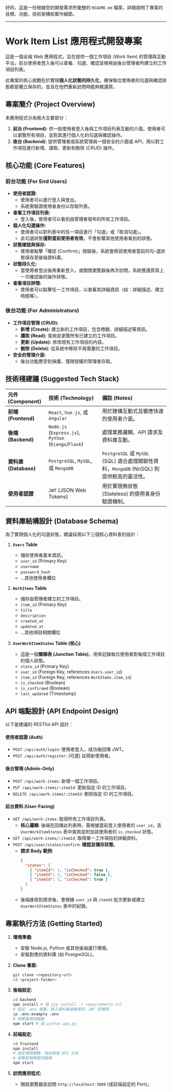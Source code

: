 好的，這是一份根據您的開發需求所彙整的 `README.md` 檔案，詳細說明了專案的目標、功能、技術架構和實作細節。

-----

# Work Item List 應用程式開發專案

這是一個全端 Web 應用程式，旨在提供一個工作項目 (Work Item) 的管理與互動平台。前台使用者登入後可以查看、勾選、確認並檢視由後台管理者所建立的工作項目列表。

此專案的核心挑戰在於實現**個人化狀態的持久化**，確保每位使用者的勾選與確認狀態都是獨立保存的，並且在他們重新訪問時能夠被還原。

## 專案簡介 (Project Overview)

本應用程式分為兩大主要部分：

1.  **前台 (Frontend):** 供一般使用者登入後與工作項目列表互動的介面。使用者可以瀏覽所有項目，並對其進行個人化的勾選與確認操作。
2.  **後台 (Backend):** 提供管理者或系統管理員一個安全的介面或 API，用以對工作項目進行新增、讀取、更新和刪除 (CRUD) 操作。

## 核心功能 (Core Features)

### 前台功能 (For End Users)

  - **使用者認證:**
      - 使用者可以進行登入與登出。
      - 系統需驗證使用者身份以存取列表。
  - **查看工作項目列表:**
      - 登入後，使用者可以看到由管理者發布的所有工作項目。
  - **個人化勾選操作:**
      - 使用者可以對列表中的任一項目進行「勾選」或「取消勾選」。
      - 此勾選狀態**僅對當前使用者有效**，不會影響其他使用者看到的狀態。
  - **狀態確認與保存:**
      - 使用者點擊「確認 (Confirm)」按鈕後，系統會將該使用者當前的勾-選狀態保存至後端資料庫。
  - **狀態持久化:**
      - 當使用者登出後再重新登入，或關閉瀏覽器後再次訪問，系統應還原其上一次確認後的操作狀態。
  - **查看項目詳情:**
      - 使用者可以點擊任一工作項目，以查看其詳細資訊（如：詳細描述、建立時間等）。

### 後台功能 (For Administrators)

  - **工作項目管理 (CRUD):**
      - **新增 (Create):** 建立新的工作項目，包含標題、詳細描述等資訊。
      - **讀取 (Read):** 查詢並瀏覽所有已建立的工作項目。
      - **更新 (Update):** 修改現有工作項目的內容。
      - **刪除 (Delete):** 從系統中移除不再需要的工作項目。
  - **安全的管理介面:**
      - 後台功能應受到保護，僅限授權的管理者存取。

## 技術棧建議 (Suggested Tech Stack)

| 元件 (Component) | 技術 (Technology)                               | 備註 (Notes)                                              |
| :--------------- | :---------------------------------------------- | :-------------------------------------------------------- |
| **前端 (Frontend)** | `React`, `Vue.js`, 或 `Angular`                 | 用於建構互動式且響應快速的使用者介面。                        |
| **後端 (Backend)** | `Node.js` (`Express.js`), `Python` (`Django`/`Flask`) | 處理業務邏輯、API 請求及資料庫互動。                        |
| **資料庫 (Database)** | `PostgreSQL`, `MySQL`, 或 `MongoDB`             | `PostgreSQL` 或 `MySQL` (SQL) 適合處理關聯性資料，`MongoDB` (NoSQL) 則提供較高的靈活性。 |
| **使用者認證** | `JWT` (JSON Web Tokens)                         | 用於實現無狀態 (Stateless) 的使用者身份驗證機制。           |

## 資料庫結構設計 (Database Schema)

為了實現個人化的勾選狀態，建議採用以下三個核心資料表的設計：

1.  **`Users` Table**

      - 儲存使用者基本資訊。
      - `user_id` (Primary Key)
      - `username`
      - `password_hash`
      - ...其他使用者欄位

2.  **`WorkItems` Table**

      - 儲存由管理者建立的工作項目。
      - `item_id` (Primary Key)
      - `title`
      - `description`
      - `created_at`
      - `updated_at`
      - ...其他項目相關欄位

3.  **`UserWorkItemStates` Table (核心)**

      - 這是一個**關聯表 (Junction Table)**，用來記錄每位使用者對每個工作項目的個人狀態。
      - `state_id` (Primary Key)
      - `user_id` (Foreign Key, references `Users.user_id`)
      - `item_id` (Foreign Key, references `WorkItems.item_id`)
      - `is_checked` (Boolean)
      - `is_confirmed` (Boolean)
      - `last_updated` (Timestamp)

## API 端點設計 (API Endpoint Design)

以下是建議的 RESTful API 設計：

#### 使用者認證 (Auth)

  - `POST /api/auth/login`: 使用者登入，成功後回傳 JWT。
  - `POST /api/auth/register`: (可選) 註冊新使用者。

#### 後台管理 (Admin-Only)

  - `POST /api/work-items`: 新增一個工作項目。
  - `PUT /api/work-items/:itemId`: 更新指定 ID 的工作項目。
  - `DELETE /api/work-items/:itemId`: 刪除指定 ID 的工作項目。

#### 前台資料 (User-Facing)

  - `GET /api/work-items`: 取得所有工作項目列表。
      - **核心邏輯**: 後端在回傳此列表時，需根據當前登入使用者的 `user_id`，去 `UserWorkItemStates` 表中查詢並附加該使用者的 `is_checked` 狀態。
  - `GET /api/work-items/:itemId`: 取得單一工作項目的詳細資料。
  - `POST /api/user/states/confirm`: **確認並儲存狀態**。
      - **請求 Body 範例**:
        ```json
        {
          "states": [
            { "itemId": 1, "isChecked": true },
            { "itemId": 2, "isChecked": false },
            { "itemId": 5, "isChecked": true }
          ]
        }
        ```
      - 後端接收到請求後，會根據 `user_id` 與 `itemId` 批次更新或建立 `UserWorkItemStates` 表中的紀錄。

## 專案執行方法 (Getting Started)

1.  **環境準備:**

      - 安裝 Node.js, Python 或其他後端運行環境。
      - 安裝對應的資料庫 (如 PostgreSQL)。

2.  **Clone 專案:**

    ```bash
    git clone <repository-url>
    cd <project-folder>
    ```

3.  **後端設定:**

    ```bash
    cd backend
    npm install # 或 pip install -r requirements.txt
    # 設定 .env 檔案，填入資料庫連線資訊、JWT 密鑰等
    cp .env.example .env
    # 啟動後端伺服器
    npm start # 或 python app.py
    ```

4.  **前端設定:**

    ```bash
    cd frontend
    npm install
    # 設定環境變數，指向後端 API 位址
    # 啟動前端開發伺服器
    npm start
    ```

5.  **訪問應用程式:**

      - 開啟瀏覽器並訪問 `http://localhost:3000` (或前端設定的 Port)。